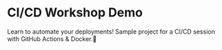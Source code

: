 # CI/CD Workshop Demo
Learn to automate your deployments! Sample project for a CI/CD session with GitHub Actions &amp; Docker.🚀
